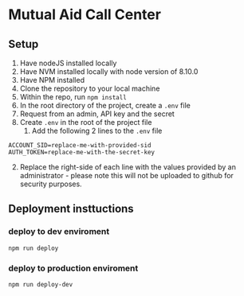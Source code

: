 # Mutual Aid Call Center

## Setup

1. Have nodeJS installed locally
2. Have NVM installed locally with node version of 8.10.0
3. Have NPM installed
4. Clone the repository to your local machine
5. Within the repo, run `npm install`
6. In the root directory of the project, create a `.env` file
7. Request from an admin, API key and the secret
8. Create `.env` in the root of the project file
   1. Add the following 2 lines to the `.env` file

```
ACCOUNT_SID=replace-me-with-provided-sid
AUTH_TOKEN=replace-me-with-the-secret-key
```

2.  Replace the right-side of each line with the values provided by an administrator - please note this will not be uploaded to github for security purposes.

## Deployment insttuctions

### deploy to dev enviroment

`npm run deploy`

### deploy to production enviroment

`npm run deploy-dev`
